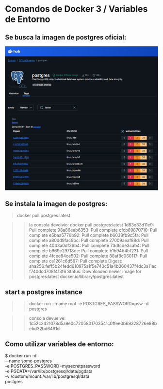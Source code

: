 # Comandos de Docker 3 / Variables de Entorno

## Se busca la imagen de postgres oficial:

![alt text](../screenshots-Lesson-1/image9.png)

## Se instala la imagen de postgres:

> docker pull postgres:latest

> > la consola devolvio:
> > docker pull postgres:latest
1d83e33d11e9: Pull complete
98a86eab6353: Pull complete
cfcb89870710: Pull complete
e5baa5776b92: Pull complete
b6038fb9c5fa: Pull complete
a80dd9fac9bc: Pull complete
27009aeaf88d: Pull complete
4043a0df36b4: Pull complete
73dfcde3cab4: Pull complete
b669c29718de: Pull complete
b1b94b4bf231: Pull complete
4fcee84ce502: Pull complete
88af8c060117: Pull complete
ce1261c6d567: Pull complete
Digest: sha256:feff5b24fedd610975a1f5e743c51a4b360437f4dc3a11acf740dcd708f413f6
Status: Downloaded newer image for postgres:latest
docker.io/library/postgres:latest

## start a postgres instance

> > docker run --name root -e POSTGRES_PASSWORD=psw -d postgres

> > consola devuelve:
1c52c2421078d5a9e0c7205801703541c0ffee0b69328726e98bebd32bd6491d

## Como utilizar variables de entorno:

$ docker run -d \
	--name some-postgres \
	-e POSTGRES_PASSWORD=mysecretpassword \
	-e PGDATA=/var/lib/postgresql/data/pgdata \
	-v /custom/mount:/var/lib/postgresql/data \
	postgres


